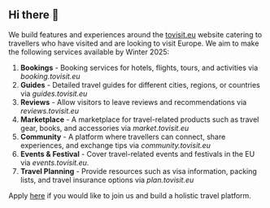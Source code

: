 ## Hi there 👋

We build features and experiences around the [tovisit.eu](https://tovisit.eu) website catering to travellers who have visited and are looking to visit Europe. We aim to make the following services available by Winter 2025:
1. **Bookings** - Booking services for hotels, flights, tours, and activities via _booking.tovisit.eu_ 
2. **Guides** - Detailed travel guides for different cities, regions, or countries via _guides.tovisit.eu_
3. **Reviews** - Allow visitors to leave reviews and recommendations via _reviews.tovisit.eu_
4. **Marketplace** - A marketplace for travel-related products such as travel gear, books, and accessories via _market.tovisit.eu_
5. **Community** - A platform where travellers can connect, share experiences, and exchange tips via _community.tovisit.eu_
6. **Events & Festival** - Cover travel-related events and festivals in the EU via _events.tovisit.eu_.
7. **Travel Planning** - Provide resources such as visa information, packing lists, and travel insurance options via _plan.tovisit.eu_

Apply [here](https://forms.gle/UT93ydtULs3PBCav5) if you would like to join us and build a holistic travel platform.
